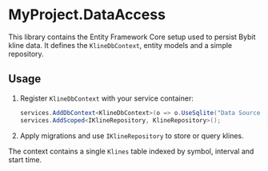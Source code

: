 # MyProject.DataAccess

This library contains the Entity Framework Core setup used to persist Bybit kline data.
It defines the `KlineDbContext`, entity models and a simple repository.

## Usage
1. Register `KlineDbContext` with your service container:
   ```csharp
   services.AddDbContext<KlineDbContext>(o => o.UseSqlite("Data Source=klines.db"));
   services.AddScoped<IKlineRepository, KlineRepository>();
   ```
2. Apply migrations and use `IKlineRepository` to store or query klines.

The context contains a single `Klines` table indexed by symbol, interval and start time.
